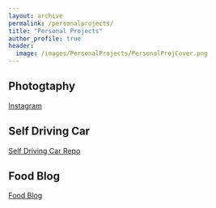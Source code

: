 ```yaml
---
layout: archive
permalink: /personalprojects/
title: "Personal Projects"
author_profile: true
header:
  image: /images/PersonalProjects/PersonalProjCover.png
---
```

## Photogtaphy
[Instagram](\instagram)

## Self Driving Car
[Self Driving Car Repo](\github)

## Food Blog
[Food Blog](\github)
